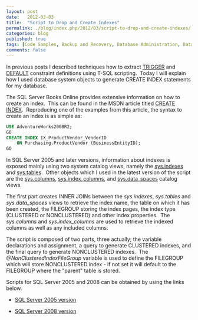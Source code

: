 ```yaml
---
layout: post
date:   2012-03-03
title:  "Script to Drop and Create Indexes"
permalink: ./blog/index.php/2012/03/script-to-drop-and-create-indexes/
categories: blog
published: true
tags: [Code Samples, Backup and Recovery, Database Administration, Database Design, Database Migration, Indexes, SQL Server 2000, SQL Server 2005, SQL Server 2008, SQL Server 2008 R2, tempdb]
comments: false
---
```

In previous posts I described techniques how to extract [TRIGGER](/blog/index.php/2011/07/script-to-generate-trigger-definitions/) and [DEFAULT](/blog/index.php/2012/02/script-to-generate-default-constraint-definitions/) constraint definitions using T-SQL scripting.  Today I will explain how I used database system objects to generate CREATE INDEX statements for my database.

The SQL Server Books Online provides extensive information on how to create an index.  This can be found in the MSDN article titled [CREATE INDEX](http://msdn.microsoft.com/en-us/library/ms188783.aspx).  Reproducing one of the examples from this article, the syntax to create an index is as simple as:

``` sql
USE AdventureWorks2008R2;
GO
CREATE INDEX IX_ProductVendor_VendorID
    ON Purchasing.ProductVendor (BusinessEntityID);
GO
```

In SQL Server 2005 and later versions, information about indexes is exposed mainly using two system catalog views, namely the [sys.indexes](http://msdn.microsoft.com/en-us/library/ms173760.aspx) and [sys.tables](http://msdn.microsoft.com/en-us/library/ms187406.aspx).  Other objects which I used in the latest version of the script are the [sys.columns](http://msdn.microsoft.com/en-us/library/ms176106.aspx), [sys.index\_columns](http://msdn.microsoft.com/en-us/library/ms175105.aspx), and [sys.data\_spaces](http://msdn.microsoft.com/en-us/library/ms190289.aspx) catalog views.

The first part creates INNER JOINs between the _sys.indexes_, _sys.tables_ and _sys.data\_spaces_ views to retrieve the index name, the table on which it has been created, the FILEGROUP storing the index pages, the index type (CLUSTERED or NONCLUSTERED) and other index properties.  The _sys.columns_ and _sys.index\_columns_ are used to retrieve the indexed columns as well as any included columns.

The script is composed of two parts, three actually; the variable declarations and assignment, a query to generate CLUSTERED indexes, and the final query to generate NONCLUSTERED indexes.  The _@NonClusteredIndexFileGroup_ variable is used to define the FILEGROUP which will store NONCLUSTERED index - if not set it will default to the FILEGROUP where the "parent" table is stored.

Scripts for SQL Server 2005 and 2008 can be obtained by using the links below.

* [SQL Server 2005 version](/assets/article_files/2012-03-script-to-drop-and-create-indexes/script-to-drop-and-create-indexes_2005.zip)

* [SQL Server 2008 version](/assets/article_files/2012-03-script-to-drop-and-create-indexes/script-to-drop-and-create-indexes_2008.zip)
